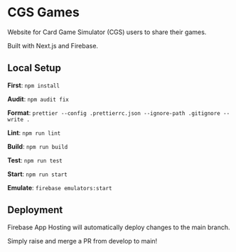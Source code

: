 # CGS Games

Website for Card Game Simulator (CGS) users to share their games.

Built with Next.js and Firebase.

## Local Setup

**First**: `npm install`

**Audit**: `npm audit fix`

**Format**: `prettier --config .prettierrc.json --ignore-path .gitignore --write .`

**Lint**: `npm run lint`

**Build**: `npm run build`

**Test**: `npm run test`

**Start**: `npm run start`

**Emulate**: `firebase emulators:start`

## Deployment

Firebase App Hosting will automatically deploy changes to the main branch.

Simply raise and merge a PR from develop to main!
